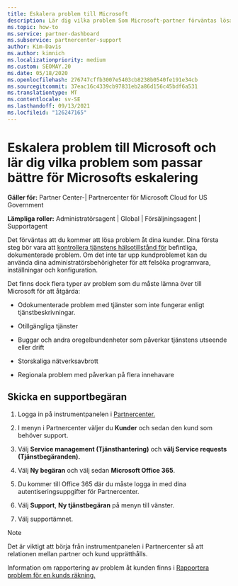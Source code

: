 ```yaml
---
title: Eskalera problem till Microsoft
description: Lär dig vilka problem Som Microsoft-partner förväntas lösa själva för sina kunder och vilka problem de kan behöva eskalera till Microsoft.
ms.topic: how-to
ms.service: partner-dashboard
ms.subservice: partnercenter-support
author: Kim-Davis
ms.author: kimnich
ms.localizationpriority: medium
ms.custom: SEOMAY.20
ms.date: 05/18/2020
ms.openlocfilehash: 276747cffb3007e5403cb8238b0540fe191e34cb
ms.sourcegitcommit: 37eac16c4339cb97831eb2a86d156c45bdf6a531
ms.translationtype: MT
ms.contentlocale: sv-SE
ms.lasthandoff: 09/13/2021
ms.locfileid: "126247165"
---
```

# <a name="escalate-problems-to-microsoft-and-learn-which-issues-are-more-suited-to-microsoft-escalation"></a>Eskalera problem till Microsoft och lär dig vilka problem som passar bättre för Microsofts eskalering  

**Gäller för:** Partner Center-| Partnercenter för Microsoft Cloud for US Government

**Lämpliga roller:** Administratörsagent | Global | Försäljningsagent | Supportagent

Det förväntas att du kommer att lösa problem åt dina kunder. Dina första steg bör vara att [kontrollera tjänstens hälsotillstånd för](check-service-health.md) befintliga, dokumenterade problem. Om det inte tar upp kundproblemet kan du använda dina administratörsbehörigheter för att felsöka programvara, inställningar och konfiguration.

Det finns dock flera typer av problem som du måste lämna över till Microsoft för att åtgärda:

- Odokumenterade problem med tjänster som inte fungerar enligt tjänstbeskrivningar.

- Otillgängliga tjänster

- Buggar och andra oregelbundenheter som påverkar tjänstens utseende eller drift

- Storskaliga nätverksavbrott

- Regionala problem med påverkan på flera innehavare

## <a name="submit-a-support-request"></a>Skicka en supportbegäran

1. Logga in på instrumentpanelen i [Partnercenter.](https://partner.microsoft.com/dashboard)

2. I menyn i Partnercenter väljer du **Kunder** och sedan den kund som behöver support.

3. Välj **Service management (Tjänsthantering)** och **välj Service requests (Tjänstbegäranden).**

4. Välj **Ny begäran** och välj sedan **Microsoft Office 365**.

5. Du kommer till Office 365 där du måste logga in med dina autentiseringsuppgifter för Partnercenter.

6. Välj **Support**, **Ny tjänstbegäran** på menyn till vänster.

7. Välj supportämnet.

>[!NOTE]
>Det är viktigt att börja från instrumentpanelen i Partnercenter så att relationen mellan partner och kund upprätthålls. 

Information om rapportering av problem åt kunden finns i [Rapportera problem för en kunds räkning.](report-problems-on-behalf-of-a-customer.md)


